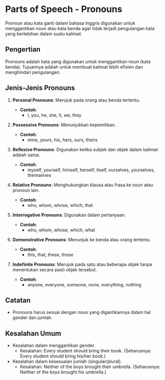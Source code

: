 # Parts of Speech - Pronouns

Pronoun atau kata ganti dalam bahasa Inggris digunakan untuk menggantikan noun atau kata benda agar tidak terjadi pengulangan kata yang berlebihan dalam suatu kalimat.

## Pengertian

Pronouns adalah kata yang digunakan untuk menggantikan noun (kata benda). Tujuannya adalah untuk membuat kalimat lebih efisien dan menghindari pengulangan.

## Jenis-Jenis Pronouns

1. **Personal Pronouns**: Merujuk pada orang atau benda tertentu.
   - **Contoh**:
     - I, you, he, she, it, we, they

2. **Possessive Pronouns**: Menunjukkan kepemilikan.
   - **Contoh**:
     - mine, yours, his, hers, ours, theirs

3. **Reflexive Pronouns**: Digunakan ketika subjek dan objek dalam kalimat adalah sama.
   - **Contoh**:
     - myself, yourself, himself, herself, itself, ourselves, yourselves, themselves

4. **Relative Pronouns**: Menghubungkan klausa atau frasa ke noun atau pronoun lain.
   - **Contoh**:
     - who, whom, whose, which, that

5. **Interrogative Pronouns**: Digunakan dalam pertanyaan.
   - **Contoh**:
     - who, whom, whose, which, what

6. **Demonstrative Pronouns**: Menunjuk ke benda atau orang tertentu.
   - **Contoh**:
     - this, that, these, those

7. **Indefinite Pronouns**: Merujuk pada satu atau beberapa objek tanpa menentukan secara pasti objek tersebut.
   - **Contoh**:
     - anyone, everyone, someone, none, everything, nothing

## Catatan

- Pronouns harus sesuai dengan noun yang digantikannya dalam hal gender dan jumlah.
  
## Kesalahan Umum

- Kesalahan dalam menggantikan gender.
  - Kesalahan: Every student should bring their book. (Seharusnya: Every student should bring his/her book.)
- Kesalahan dalam kesesuaian jumlah (singular/plural).
  - Kesalahan: Neither of the boys brought their umbrella. (Seharusnya: Neither of the boys brought his umbrella.)

